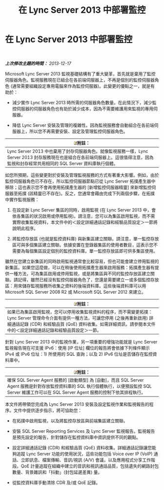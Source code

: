 ﻿---
title: 在 Lync Server 2013 中部署監控
TOCTitle: 在 Lync Server 2013 中部署監控
ms:assetid: 117f4a3e-0670-4388-a553-b9854921145f
ms:mtpsurl: https://technet.microsoft.com/zh-tw/library/Gg398199(v=OCS.15)
ms:contentKeyID: 49290129
ms.date: 08/10/2015
mtps_version: v=OCS.15
ms.translationtype: HT
---

# 在 Lync Server 2013 中部署監控

 

_**上次修改主題的時間：** 2013-12-17_

Microsoft Lync Server 2013 監視基礎結構有了重大變革，首先就是棄用了監控伺服器角色。監視服務現在已組合在各前端伺服器上，不再是個別的監控伺服器角色 (通常需要組織設定專用電腦來作為監控伺服器)。此變更的優點之一，就是有助於：

  - 減少實作 Lync Server 2013 時所需的伺服器角色數量。在此情況下，減少監控伺服器的伺服器角色也有助於減少成本，因為不需要維護用來監視的專用伺服器。

  - 降低 Lync Server 安裝及管理的複雜性。因為監視服務會自動組合在各前端伺服器上，所以您不再需要安裝、設定及管理監控伺服器角色。

<table>
<thead>
<tr class="header">
<th><img src="images/Gg398811.note(OCS.15).gif" title="note" alt="note" />附註：</th>
</tr>
</thead>
<tbody>
<tr class="odd">
<td>Lync Server 2013 中也棄用了封存伺服器角色。就像監視服務一樣，Lync Server 2013 封存服務現在也是組合在各前端伺服器上。這很值得注意，因為監視和封存經常共用相同的 SQL Server 資料庫執行個體。</td>
</tr>
</tbody>
</table>


如您所預期，這些變更對於安裝及管理監視服務的方式有著重大影響。例如，由於監控伺服器角色已不存在，所以監控伺服器節點已從 Lync Server 拓撲產生器中移除；這也表示您不會再使用拓撲產生器的 \[新增監控伺服器精靈\] 來新增監控伺服器至拓撲 (該精靈已不存在)。反之，您通常會藉由完成下列兩個步驟，在拓撲中實作監視服務：

1.  在設定新 Lync Server 集區的同時，啟用監視 (在 Lync Server 2013 中，會依各集區的狀況啟用或停用監視)。請注意，您可以為集區啟用監視，而不需實際收集監視資料，本文件中的＜設定詳細通話記錄和經驗品質設定＞一節將說明此程序。

2.  將監控存放區 (也就是監控資料庫) 與新集區建立關聯。請注意，單一監控存放區可與多個集區建立關聯。依據安置在登錄器集區的使用者數目，這表示您不需要為每個集區設定個別的監控資料庫。單一監控存放區即可供多集區使用。

雖然在您建立新集區的同時啟用監視通常會比較容易，但也可能會建立停用監視的新集區。如果您這麼做，可以在稍後使用拓撲產生器來啟用服務：拓撲產生器有提供一種方法，可為集區啟用或停用監視，或是將集區與不同的監控存放區建立關聯。請記得，雖然已經沒有監控伺服器角色了，您還是需要建立一或多個監控存放區：用來儲存監視服務所收集之資料的後端資料庫。這些後端資料庫可以用 Microsoft SQL Server 2008 R2 或 Microsoft SQL Server 2012 來建立。

<table>
<thead>
<tr class="header">
<th><img src="images/Gg398811.note(OCS.15).gif" title="note" alt="note" />附註：</th>
</tr>
</thead>
<tbody>
<tr class="odd">
<td>如果已為集區啟用監視，您可以停用收集監視資料的程序，而不需變更拓撲：Lync Server 管理命令介面有提供一種方法，可讓您停用 (之後再重新啟用) 詳細通話記錄 (CDR) 和經驗品質 (QoE) 資料收集。如需詳細資訊，請參閱本文件中的＜設定詳細通話記錄和經驗品質設定＞一節。</td>
</tr>
</tbody>
</table>


針對 Lync Server 2013 中的監視作業，另一項重要的增強功能就是 Lync Server 監視報告現在可支援 IPv6：使用 \[IP 位址\] 欄位的報告將會依據下列條件顯示 IPv4 或 IPv6 位址：1) 所使用的 SQL 查詢；以及 2) IPv6 位址是否儲存在監控資料庫中。

<table>
<thead>
<tr class="header">
<th><img src="images/Gg398811.note(OCS.15).gif" title="note" alt="note" />附註：</th>
</tr>
</thead>
<tbody>
<tr class="odd">
<td>確保 SQL Server Agent 服務的 [啟動類型] 為 [自動]，而且 SQL Server Agent 服務是針對存放監控資料庫的 SQL 執行個體執行，以便預設監控 SQL Server 維護工作可以在 SQL Server Agent 服務的控制下依其排程執行。</td>
</tr>
</tbody>
</table>


本文件將帶領您完成為 Lync Server 2013 安裝及設定監視作業和監視報告的程序。文件中提供逐步指示，將可協助您：

  - 在拓撲中啟用監視，以及將監控存放區與前端集區建立關聯。

  - 安裝 SQL Server Reporting Services 及 Lync Server 監視報告。監視報告是預先設定的報告，針對儲存在監控資料庫中資訊提供不同的觀點。

  - 設定詳細通話記錄 (CDR) 和經驗品質 (QoE) 資料收集。詳細通話記錄讓您能夠追蹤 Lync Server 功能的使用狀況，這些功能包括 Voice over IP (VoIP) 通話、立即訊息、檔案傳輸、音訊/視訊 (A/V) 會議，以及應用程式分享工作階段。QoE 計量追蹤在組織中建立的音訊和視訊通話品質，包括遺失的網路封包數量、背景雜訊和「抖動」(封包延遲差異) 量。

  - 從監控資料庫手動清除 CDR 及/或 QoE 記錄。


